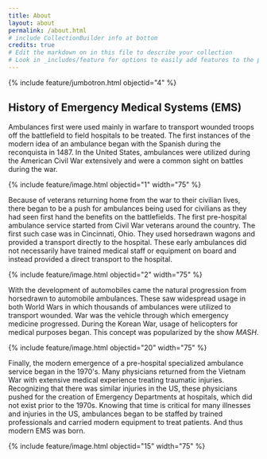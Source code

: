 ```yaml
---
title: About
layout: about
permalink: /about.html
# include CollectionBuilder info at bottom
credits: true
# Edit the markdown on in this file to describe your collection
# Look in _includes/feature for options to easily add features to the page
---
```


{% include feature/jumbotron.html objectid="4" %}

## History of Emergency Medical Systems (EMS)  
Ambulances first were used mainly in warfare to transport wounded troops off the battlefield to field hospitals to be treated. The first instances of the modern idea of an ambulance began with the Spanish during the reconquista in 1487. In the United States, ambulances were utilized during the American Civil War extensively and were a common sight on battles during the war.  

{% include feature/image.html objectid="1" width="75" %}

Because of veterans returning home from the war to their civilian lives, there began to be a push for ambulances being used for civilians as they had seen first hand the benefits on the battlefields. The first pre-hospital ambulance service started from Civil War veterans around the country. The first such case was in Cincinnati, Ohio. They used horsedrawn wagons and provided a transport directly to the hospital. These early ambulances did not necessarily have trained medical staff or equipment on board and instead provided a direct transport to the hospital.  

{% include feature/image.html objectid="2" width="75" %}

With the development of automobiles came the natural progression from horsedrawn to automobile ambulances. These saw widespread usage in both World Wars in which thousands of ambulances were utilized to transport wounded. War was the vehicle through which emergency medicine progressed. During the Korean War, usage of helicopters for medical purposes began. This concept was popularized by the show _M_*A*S*H*.   

{% include feature/image.html objectid="20" width="75" %}

Finally, the modern emergence of a pre-hospital specialized ambulance service began in the 1970's. Many physicians returned from the Vietnam War with extensive medical experience treating traumatic injuries. Recognizing that there was similar injuries in the US, these physicians pushed for the creation of Emergency Departments at hospitals, which did not exist prior to the 1970s. Knowing that time is critical for many illnesses and injuries in the US, ambulances began to be staffed by trained professionals and carried modern equipment to treat patients. And thus modern EMS was born. 

{% include feature/image.html objectid="15" width="75" %}
